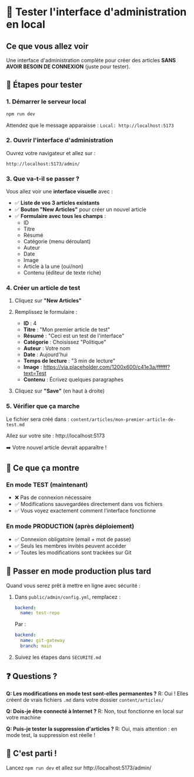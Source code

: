 # 🧪 Tester l'interface d'administration en local

## Ce que vous allez voir

Une interface d'administration complète pour créer des articles **SANS AVOIR BESOIN DE CONNEXION** (juste pour tester).

## 📝 Étapes pour tester

### 1. Démarrer le serveur local

```powershell
npm run dev
```

Attendez que le message apparaisse : `Local: http://localhost:5173`

### 2. Ouvrir l'interface d'administration

Ouvrez votre navigateur et allez sur :

```
http://localhost:5173/admin/
```

### 3. Que va-t-il se passer ?

Vous allez voir une **interface visuelle** avec :

- ✅ **Liste de vos 3 articles existants**
- ✅ **Bouton "New Articles"** pour créer un nouvel article
- ✅ **Formulaire avec tous les champs** :
  - ID
  - Titre
  - Résumé
  - Catégorie (menu déroulant)
  - Auteur
  - Date
  - Image
  - Article à la une (oui/non)
  - Contenu (éditeur de texte riche)

### 4. Créer un article de test

1. Cliquez sur **"New Articles"**
2. Remplissez le formulaire :
   - **ID** : 4
   - **Titre** : "Mon premier article de test"
   - **Résumé** : "Ceci est un test de l'interface"
   - **Catégorie** : Choisissez "Politique"
   - **Auteur** : Votre nom
   - **Date** : Aujourd'hui
   - **Temps de lecture** : "3 min de lecture"
   - **Image** : https://via.placeholder.com/1200x600/c41e3a/ffffff?text=Test
   - **Contenu** : Écrivez quelques paragraphes

3. Cliquez sur **"Save"** (en haut à droite)

### 5. Vérifier que ça marche

Le fichier sera créé dans : `content/articles/mon-premier-article-de-test.md`

Allez sur votre site : http://localhost:5173

➡️ Votre nouvel article devrait apparaître !

## 🎯 Ce que ça montre

### En mode TEST (maintenant)
- ❌ Pas de connexion nécessaire
- ✅ Modifications sauvegardées directement dans vos fichiers
- ✅ Vous voyez exactement comment l'interface fonctionne

### En mode PRODUCTION (après déploiement)
- ✅ Connexion obligatoire (email + mot de passe)
- ✅ Seuls les membres invités peuvent accéder
- ✅ Toutes les modifications sont trackées sur Git

## 🔄 Passer en mode production plus tard

Quand vous serez prêt à mettre en ligne avec sécurité :

1. Dans `public/admin/config.yml`, remplacez :
   ```yaml
   backend:
     name: test-repo
   ```
   
   Par :
   ```yaml
   backend:
     name: git-gateway
     branch: main
   ```

2. Suivez les étapes dans `SECURITE.md`

## ❓ Questions ?

**Q: Les modifications en mode test sont-elles permanentes ?**
R: Oui ! Elles créent de vrais fichiers `.md` dans votre dossier `content/articles/`

**Q: Dois-je être connecté à Internet ?**
R: Non, tout fonctionne en local sur votre machine

**Q: Puis-je tester la suppression d'articles ?**
R: Oui, mais attention : en mode test, la suppression est réelle !

## 🚀 C'est parti !

Lancez `npm run dev` et allez sur http://localhost:5173/admin/
